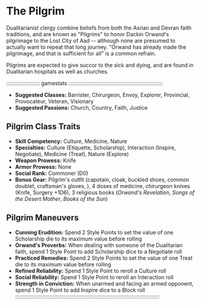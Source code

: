 # The Pilgrim

Dualitarianist clergy combine beliefs from both the Asrian and Devran
faith traditions, and are known as "Pilgrims" to honor Dackin Orwand's
pilgrimage to the Lost City of Aad -- although none are presumed to
actually want to repeat that long journey. "Orwand has already made the
pilgrimage, and that is sufficient for all" is a common refrain.

Pilgrims are expected to give succor to the sick and dying, and are
found in Dualitarian hospitals as well as churches.

:::::::::::::::::::::: gamestats ::::::::::::::::::::::::::::::::::::::::::::::::::::::::::::::
- **Suggested Classes:** Barrister, Chirurgeon, Envoy, Explorer, Provincial, Provocateur, Veteran, Visionary
- **Suggested Passions:** Church, Country, Faith, Justice

## Pilgrim Class Traits

- **Skill Competency:** Culture, Medicine, Nature
- **Specialties:** Culture (Etiquette, Scholarship), Interaction (Inspire, Negotiate), Medicine (Treat), Nature (Explore)
- **Weapon Prowess:** Knife
- **Armor Prowess:** None
- **Social Rank:** Commoner (D0)
- **Bonus Gear:** Pilgrim's outfit (capotain, cloak, buckled shoes, common doublet, craftsman's gloves, ), 4 doses of medicine, chirurgeon
  knives (Knife, Surgery +1D6), 3 religious books (*Orwand's Revelation*,
  *Songs of the Desert Mother*, *Books of the Sun*)

## Pilgrim Maneuvers

- **Cunning Erudition:** Spend 2 Style Points to set the value of one Scholarship die to its maximum value before rolling
- **Orwand's Proverbs:** When dealing with someone of the Dualitarian faith, spend 1 Style Point to add Scholarship dice to a Negotiate roll
- **Practiced Remedies:** Spend 2 Style Points to set the value of one Treat die to its maximum value before rolling
- **Refined Reliability:** Spend 1 Style Point to reroll a Culture roll
- **Social Reliability:** Spend 1 Style Point to reroll an Interaction roll
- **Strength in Conviction:** When unarmed and facing an armed opponent, spend 1 Style Point to add Inspire dice to a Block roll
:::::::::::::::::::::::::::::::::::::::::::::::::::::::::::::::::::::::::::::::::::::::::::::::

